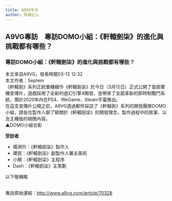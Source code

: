 ```yaml
---
title: A9VG专访
author: 风城之心
---
```


 

## A9VG專訪　專訪DOMO小組：《軒轅劍柒》的進化與挑戰都有哪些？

### 專訪DOMO小組：《軒轅劍柒》的進化與挑戰都有哪些？
本文來自A9VG，發表時間03-12 12:32<br>
本文作者：Septem<br>
《軒轅劍》系列正統單機續作《軒轅劍柒》於今日（3月12日）正式公開了首部實機宣傳片，遊戲採用了全新的虛幻引擎4開發，並帶來了全面革新的即時制戰鬥系統，預計2020年內在PS4、WeGame、Steam平臺推出。<br>
在這支宣傳片公開之前，A9VG透過郵件採訪了《軒轅劍》系列的開發團隊DOMO小組，請各位製作人聊了聊關於《軒轅劍柒》的開發理念、製作過程中的故事、以及主機版的相關內容。<br>
<a-image src="./img/md017.gif" width="100%" />
▲DOMO小組合影

<b>受訪者</b><br>

* 楊淵升：《軒轅劍柒》製作人
* 建民：《軒轅劍柒》副製作人兼主美術
* 小開：《軒轅劍柒》主程序
* Dash：《軒轅劍柒》主策劃

以下敬稱略<br>
<br>

<QABox>
<template #question>《軒轅劍柒》從正式發表到現在已經過去了兩年半，但是透露出來的情報非常少，只有幾張開發中的截圖和一段階段性成果展示視頻。首先我想詢問一下，這款遊戲的開發進度目前處於什麼階段？預計可能會在什麼時間發售？</template>
<template #answer>
<span>目前已經進入調整與優化期，所有專案都在努力的催生中，發售的時間目前還要協商，暫時無法公佈。（編注：今日官方宣佈遊戲將於2020年內發售）</span>
</template>
</QABox>


<QABox>
<template #question>根據蔡魔頭之前放出的遊戲截圖來看，UI介面中有閃避、跳躍、特殊攻擊、跑步之類的快速鍵。所以《軒轅劍柒》的戰鬥不再是傳統的RPG類型而是做成了ARPG是嗎？</template>
<template #answer>
<span>是的，鑒於產品要做精的狀況下，傳統RPG的量體是相對大上不少的，所以綜合許多原因下，因此《軒轅劍柒》決定採用動作RPG的遊玩方式，但本作中有難易度設定，手殘黨也是可以輕鬆過關的。
</span>
<a-image src="./img/md005.gif" width="100%" />
</template>
</QABox>

 
<QABox>
<template #question>除了戰鬥系統之外，本作還有什麼新的系統是可以透露一下的嗎？</template>
<template #answer>
<span>幾乎所有的系統都算是新系統，哈哈~開個玩笑。本次包含如軒轅劍中最廣為人知的收妖、煉妖等核心要素，都將會以新的方式呈現。
</span>
</template>
</QABox>

<QABox>
<template #question>去年的“階段性成果展示視頻”中全程是第一人稱視角呈現的，實際遊戲中也是第一人稱視角嗎？</template>
<template #answer>
<span>過往視頻中的第一人稱只是技術測試影片，遊戲中並無此種模式可以選擇。</span>
</template>
</QABox>

<QABox>
<template #question>虛幻引擎4讓這款遊戲的畫面看上去比以往有了天翻地覆的進化，這是你們第一次使用虛幻引擎4開發嗎，在開發過程中有哪些困難和挑戰？</template>
<template #answer>

* 楊淵升：困難和挑戰大概是家常便飯，如果要訴說清楚大概可以開一個專欄好好聊，簡單來說無論是不是用新的引擎開發，好的內容一定都需要花時間打磨，這時間有時候是雕琢、有時候是突破；每一次都是一個關卡，唯有通關才能造出更好的成果；總之我們會努力下去的。

* 建民：最大的挑戰就是製程變繁雜了，若做一款高品質的產品，僅僅只是在元件品質的提升，那其實只是達到低的門檻而已。以美術人員來說過去大部分的開發時間都是處於一個元件供應的角色，最終透過企劃單位的整合組裝成形。但使用UE時，美術人員要開始理解遊戲邏輯，進階的更需要一些邏輯基礎以便進行BP的串聯。開發過程需要更多與企劃或是程式的交流。此外本次導入了影視相關的前置流程，從分鏡到動態分鏡、配音、演員試鏡、排練、MOCAP等需要反覆檢視的影音制程。希望讓玩家能夠有更好的觀賞體驗，改善過去那種演出就像互動式電子書的感覺。這幾點我想就是最大的挑戰。至於困難的話我想還是時間與成本吧~但這不管是什麼規模的團隊都是個挑戰，畢竟大家都想要完美呈現。

* 小開：初期的難題是增加對引擎的熟悉度以及制定適合新工具的開發規範，後期更多的挑戰來自於為了提升遊戲體驗而產生的整合性工作。

* Dash：如同大家敍述的一樣，製程變得複雜了，分工的界線也變得比較模糊，所以大家在溝通協調上花了很多的心力。
<a-image src="./img/md006.jpg" width="100%" />
<center>▲DOMO小組為我們提供了一張《軒轅劍柒》的獨家實機截圖</center>
</template>
</QABox>


<QABox>
<template #question>本作的故事選擇了西漢末年為背景，我們又能看到熟悉的墨家了，那麼一些熟悉的角色是否也會出現在本作裡呢？本作和《軒轅劍肆》的關聯會有很多嗎？</template>
<template #answer>
<span>軒轅劍每次選擇年代都必須把過去作品攤開來，因為和學派、神器、機關術、神器轉世者等都有不小的關聯，而本次的年代也是因為故事中和機關術、軒轅劍有不小的關聯，但和四代的故事並沒有直接的關係；就請玩家耐心等候遊戲上市，親自去體驗新作的故事內容。</span>
<br>
</template>
</QABox>

<QABox>
<template #question>《軒轅劍》系列通常會呈現真實的歷史事件，請問本作中會以哪些歷史人物和事件作為關鍵要素，現在方便透露嗎？</template>
<template #answer>
<span>網上的玩家基本上都有猜到一二，王莽、位面之子等等，都會有關聯到，再請期待正式推出囉~</span>
<a-image src="./img/md007.jpg" width="100%" />
<br>
</template>
</QABox>

<QABox>
<template #question>早在2012年，大宇和搜狐暢遊就公佈了《軒轅劍7》的網路遊戲，但是最後似乎是不了了之了。這次的單機《軒轅劍柒》與這個網游有任何關聯嗎，比如人物、素材、劇情等等方面？</template>
<template #answer>
<span>兩個專案內容完全沒有關聯，故也沒有進一步的連動合作了。</span>
<br>
</template>
</QABox>

<QABox>
<template #question>根據去年東京電玩展的參展遊戲清單顯示，《軒轅劍柒》將會在PC、PS4、Xbox One平臺發售，請問PC平臺都包含哪些具體的平臺，以及主機版和PC版會是同步發售的嗎？</template>
<template #answer>
<span>一直期望能有更多的平臺可以購買到軒轅劍，所以我們都會儘量去達到各個平臺都可以上架，而每個平臺都有一些差異，要能夠平衡這些差異，才能做到同步推出，我們會以這點為努力目標的。</span>
<br>
</template>
</QABox>

<QABox>
<template #question>《軒轅劍柒》針對PS4和Xbox One等主機平臺會進行特別的優化嗎？</template>
<template #answer>
<span>是的，我們希望在各個平臺上，都能帶給大家流暢的體驗。</span>
<a-image src="./img/md008.jpg" width="100%" />
</template>
</QABox>

<QABox>
<template #question>下一代主機PS5和Xbox Series X將在今年末發售，而Nintendo Switch現在也有非常多的用戶，你們會考慮將《軒轅劍柒》帶到這些平臺上嗎？</template>
<template #answer>
<span>目前開發還是針對PS4和XBOX ONE，目前的內容和下一代主機差異並不小，故短時間內不會考慮直接向上相容，未來《軒轅劍柒》上市後會依照市場狀況進行其他平臺或主機的開發評估。</span>
<br>
</template>
</QABox>

<QABox>
<template #question>現在隨著遊戲畫面變得越來越好，很多懷舊的玩家都希望能以高清化或重制的形式重溫以前的經典，《軒轅劍》系列有可能高清重制以前的作品嗎？</template>
<template #answer>
<span>重制需要考量的層面比較複雜，牽涉的工作項目也較多，目前這部分都還在審慎評估中。</span>
<br>
</template>
</QABox>

<QABox>
<template #question>現在隨著遊戲畫面變得越來越好，很多懷舊的玩家都希望能以高清化或重制的形式重溫以前的經典，《軒轅劍》系列有可能高清重制以前的作品嗎？</template>
<template #answer>
<span>重制需要考量的層面比較複雜，牽涉的工作項目也較多，目前這部分都還在審慎評估中。</span>
<br>
</template>
</QABox>


<QABox>
<template #question>最後請對《軒轅劍》的粉絲們說一些想說的話吧。</template>
<template #answer>
* 楊淵升：軒轅劍到今年也即將邁入第30個年頭，對於某些人來說這個遊戲和他的人生密不可分，而對我從一個粉絲到開發者來說，軒轅劍已經不再只是單純的遊戲，是承載許多人的夢想，當然也包括我自己，讓軒轅劍不斷的突破並攀上巔峰，這是一直努力的目標，希望這次軒七能稍微攀上了巔峰的邊邊，期待軒七的上市。<br>
* 建民：這次的軒轅劍不僅僅是軒轅劍，希望透過每次的宣傳，讓更多喜愛單機的玩家，一起加入軒轅劍的世界。<br>
* 小開：感謝各位對軒轅劍的喜愛，我們會持續努力帶來更好的作品。<br>
* Dash：期待這次的作品能夠讓更多玩家認識軒轅劍。<br>
<br>
<a-image src="./img/md023.jpg" width="100%" />
<center>▲DOMO小組研發討論</center>
</template>
</QABox>

專訪原始連結：http://www.a9vg.com/article/70328

